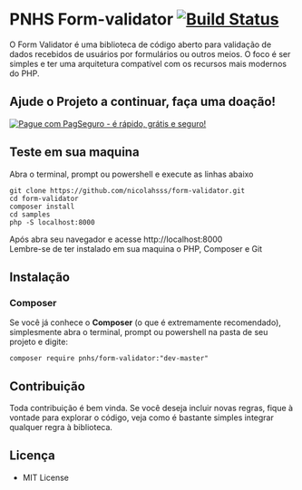 
# PNHS Form-validator [![Build Status](https://travis-ci.org/nicolahsss/form-validator.png)](https://travis-ci.org/nicolahsss/form-validator)



O Form Validator é uma biblioteca de código aberto para validação de dados recebidos de usuários por formulários ou outros meios. O foco é ser simples e ter uma arquitetura compatível com os recursos mais modernos do PHP.

## Ajude o Projeto a continuar, faça uma doação!


[![Pague com PagSeguro - é rápido, grátis e seguro!](https://stc.pagseguro.uol.com.br/public/img/botoes/doacoes/209x48-doar-assina.gif)](https://pag.ae/7VUx6v4sL)

## Teste em sua maquina
Abra o terminal, prompt ou powershell e execute as linhas abaixo
```
git clone https://github.com/nicolahsss/form-validator.git
cd form-validator
composer install
cd samples
php -S localhost:8000

```
Após abra seu navegador e acesse http://localhost:8000<br />
Lembre-se de ter instalado em sua maquina o PHP, Composer e Git

## Instalação
### Composer
Se você já conhece o **Composer** (o que é extremamente recomendado), simplesmente abra o terminal, prompt ou powershell na pasta de seu projeto e digite:
```
composer require pnhs/form-validator:"dev-master"
```

## Contribuição

Toda contribuição é bem vinda. Se você deseja incluir novas regras, fique à vontade para explorar o código, veja como é bastante simples integrar qualquer regra à biblioteca.

## Licença

* MIT License
